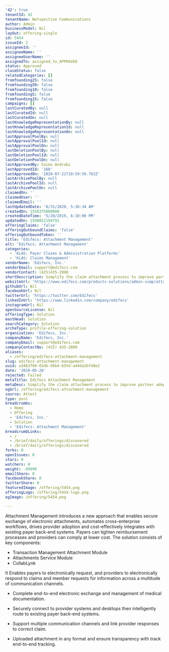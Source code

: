```yaml
---
'42': true
tenantId: 42
tenantName: Netspective Communications
author: Admin
businessModel: Nil
layOut: offering-single
id: 5454
issueId: 2
assigneeId: ''
assigneeName: ''
assigneeUserName: ''
assignedTo: assigned_to_APPROVED
status: Approved
claimStatus: false
relatedCategories: []
fromfounding25: false
fromfounding50: false
fromfounding10: false
fromfounding5: false
fromfounding15: false
campaigns: []
lastCuratedBy: null
lastCuratedId: null
lastCuratedOn: null
lastKnowledgeRepresentationBy: null
lastKnowledgeRepresentationId: null
lastKnowledgeRepresentationOn: null
lastApprovalPoolBy: null
lastApprovalPoolId: null
lastApprovalPoolOn: null
lastDeletionPoolBy: null
lastDeletionPoolId: null
lastDeletionPoolOn: null
lastApprovedBy: Saima Andrabi
lastApprovedId: '168'
lastApprovedOn: '2020-07-21T10:59:59.763Z'
lastArchivePoolBy: null
lastArchivePoolId: null
lastArchivePoolOn: null
claimedOn: ''
claimedUser: ''
claimedEmail: ''
lastUpdatedDate: '8/31/2020, 5:36:34 AM'
createdOn: 1558375800000
createdDateTime: '5/20/2019, 6:10:00 PM'
updatedOn: 1598852194791
offeringClaims: 'false'
offeringOutboundClaims: 'false'
offeringOutboundToken: ''
title: 'Edifecs: Attachment Management'
alt: 'Edifecs: Attachment Management'
categories:
  - 'KLAS: Payer Claims & Administration Platforms'
  - 'KLAS: Claims Management'
vendorName: 'Edifecs, Inc.'
vendorEmail: support@edifecs.com
vendorContact: (425)435-2000
shortDescription: Simplify the claim attachment process to improve partner adoption.
websiteUrl: 'https://www.edifecs.com/products-solutions/admin-simp/attachment-management'
githubUrl: Nil
facebookUrl: Nil
twitterUrl: 'https://twitter.com/Edifecs'
linkedInUrl: 'https://www.linkedin.com/company/edifecs'
instagramUrl: Nil
openSourceLicense: Nil
offeringType: Solution
mastHead: Solution
searchCategory: Solution
archeType: profile-offering-solution
organization: 'Edifecs, Inc.'
companyName: 'Edifecs, Inc.'
companyEmail: support@edifecs.com
companyContactNo: (425) 435-2000
aliases:
  - /offering/edifecs-attachment-management
slug: edifecs-attachment-management
uuid: a3463f0d-03db-56b4-b55d-a44da3bf48e2
date: '2019-05-20'
rejected: Failed
metaTitle: Edifecs Attachment Management
metaDesc: Simplify the claim attachment process to improve partner adoption.
ogUrl: /offering/edifecs-attachment-management
source: Attest
type: post
breadcrumbs:
  - Home
  - Offering
  - 'Edifecs, Inc.'
  - Solution
  - 'Edifecs: Attachment Management'
breadcrumbLinks:
  - /
  - /brief/daily/offerings/discovered
  - /brief/daily/offerings/discovered
forks: 0
openIssues: 0
stars: 0
watchers: 0
weight: -99999
emailShare: 0
facebookShare: 0
twitterShare: 0
featuredImage: /offering/5454.png
offeringLogo: /offering/5454-logo.png
ogImage: /offering/5454.png

---
```

Attachment Management introduces a new approach that enables secure exchange of electronic attachments, automates cross-enterprise workflows, drives provider adoption and cost-effectively integrates with existing payer back-end systems. Payers can tighten reimbursement processes and providers can comply at lower cost. The solution consists of key components:

* Transaction Management Attachment Module
* Attachments Service Module 
* CollabLynk

It Enables payers to electronically request, and providers to electronically respond to claims and member requests for information across a multitude of communication channels.

*  Complete end-to-end electronic exchange and management of medical documentation.
 
*  Securely connect to provider systems and desktops then intelligently route to existing payer back-end systems.
 
*  Support multiple communication channels and link provider responses to correct claim.
 
*  Uploaded attachment in any format and ensure transparency with track end-to-end tracking.